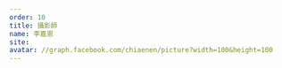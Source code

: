 ```yaml
---
order: 10
title: 攝影師
name: 李嘉恩
site:
avatar: //graph.facebook.com/chiaenen/picture?width=100&height=100
---
```


<!-- 這邊應該放介紹 -->
